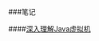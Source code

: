 ###笔记

####[深入理解Java虚拟机](https://github.com/llohellohe/llohellohe.github.com/tree/master/readers/%E6%B7%B1%E5%85%A5%E7%90%86%E8%A7%A3Java%E8%99%9A%E6%8B%9F%E6%9C%BA)

